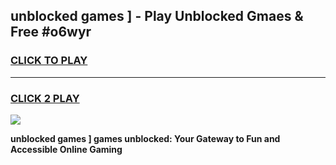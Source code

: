 
## unblocked games ] - Play Unblocked Gmaes & Free #o6wyr
<h3>
<a href="https://news.freeplayer.one?title=unblocked_games_]&ref=26F">CLICK TO PLAY</a></h3>
<hr>

<h3>
<a href="https://news.freeplayer.one?title=unblocked_games_]&ref=26F">CLICK 2 PLAY</a>
  
</h3>

<a href="https://news.freeplayer.one?title=unblocked_games_]&ref=26F/"><img src="https://clearcache.store/games.png"></a>


**unblocked games ] games unblocked: Your Gateway to Fun and Accessible Online Gaming**
